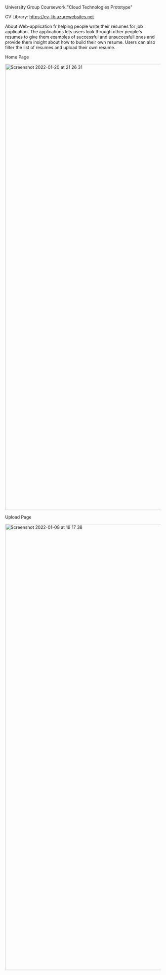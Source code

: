 University Group Coursework
"Cloud Technologies Prototype"

CV Library: https://cv-lib.azurewebsites.net

About 
Web-application fr helping people write their resumes for job application. The applications lets users look through other people's resumes to give them examples of successful and unsuccesfull ones and provide them insight about how to build their own resume. Users can also filter the list of resumes and upload their own resume.  

Home Page 

<img width="1440" alt="Screenshot 2022-01-20 at 21 26 31" src="https://user-images.githubusercontent.com/55786389/175280205-e364c6f9-bd4c-44e1-82d6-e539844b29fb.png">

Upload Page

<img width="1440" alt="Screenshot 2022-01-08 at 19 17 38" src="https://user-images.githubusercontent.com/55786389/175280289-90634d28-7e5c-4aca-a86a-7cc03105e50a.png">


